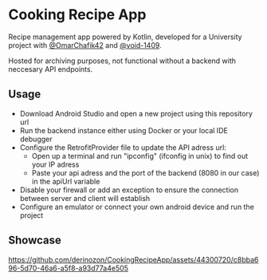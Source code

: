 # Cooking Recipe App

Recipe management app powered by Kotlin, developed for a University project with [@OmarChafik42](https://github.com/OmarChafik42) and [@void-1409](https://github.com/void-1409).

Hosted for archiving purposes, not functional without a backend with neccesary API endpoints.

## Usage

- Download Android Studio and open a new project using this repository url
- Run the backend instance either using Docker or your local IDE debugger
- Configure the RetrofitProvider file to update the API adress url:
    + Open up a terminal and run "ipconfig" (ifconfig in unix) to find out your IP adress
    + Paste your api adress and the port of the backend (8080 in our case) in the apiUrl variable
- Disable your firewall or add an exception to ensure the connection between server and client will establish
- Configure an emulator or connect your own android device and run the project

## Showcase

https://github.com/derinozon/CookingRecipeApp/assets/44300720/c8bba696-5d70-46a6-a5f8-a93d77a4e505
